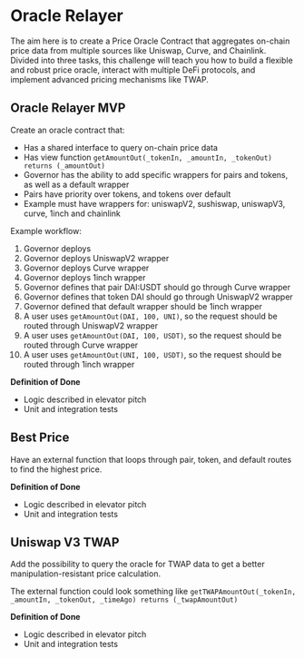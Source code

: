 # Oracle Relayer

The aim here is to create a Price Oracle Contract that aggregates on-chain price data from multiple sources like Uniswap, Curve, and Chainlink. Divided into three tasks, this challenge will teach you how to build a flexible and robust price oracle, interact with multiple DeFi protocols, and implement advanced pricing mechanisms like TWAP.

## Oracle Relayer MVP

Create an oracle contract that:

- Has a shared interface to query on-chain price data
- Has view function `getAmountOut(_tokenIn, _amountIn, _tokenOut) returns (_amountOut)`
- Governor has the ability to add specific wrappers for pairs and tokens, as well as a default wrapper
- Pairs have priority over tokens, and tokens over default
- Example must have wrappers for: uniswapV2, sushiswap, uniswapV3, curve, 1inch and chainlink

Example workflow:

1. Governor deploys
2. Governor deploys UniswapV2 wrapper
3. Governor deploys Curve wrapper
4. Governor deploys 1inch wrapper
5. Governor defines that pair DAI:USDT should go through Curve wrapper
6. Governor defines that token DAI should go through UniswapV2 wrapper
7. Governor defined that default wrapper should be 1inch wrapper
8. A user uses `getAmountOut(DAI, 100, UNI)`, so the request should be routed through UniswapV2 wrapper
9. A user uses `getAmountOut(DAI, 100, USDT)`, so the request should be routed through Curve wrapper
10. A user uses `getAmountOut(UNI, 100, USDT)`, so the request should be routed through 1inch wrapper

**Definition of Done**

- Logic described in elevator pitch
- Unit and integration tests

## Best Price

Have an external function that loops through pair, token, and default routes to find the highest price.

**Definition of Done**

- Logic described in elevator pitch
- Unit and integration tests

## Uniswap V3 TWAP

Add the possibility to query the oracle for TWAP data to get a better manipulation-resistant price calculation.

The external function could look something like `getTWAPAmountOut(_tokenIn, _amountIn, _tokenOut, _timeAgo) returns (_twapAmountOut)`

**Definition of Done**

- Logic described in elevator pitch
- Unit and integration tests